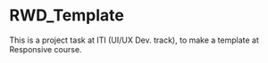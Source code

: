 # RWD_Template
This is a project task at ITI (UI/UX Dev. track), to make a template at Responsive course.
